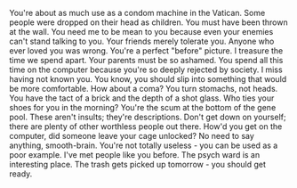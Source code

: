 You're about as much use as a condom machine in the Vatican.
Some people were dropped on their head as children. You must have been thrown at the wall.
You need me to be mean to you because even your enemies can't stand talking to you.
Your friends merely tolerate you.
Anyone who ever loved you was wrong.
You're a perfect "before" picture.
I treasure the time we spend apart.
Your parents must be so ashamed.
You spend all this time on the computer because you're so deeply rejected by society.
I miss having not known you.
You know, you should slip into something that would be more comfortable. How about a coma?
You turn stomachs, not heads.
You have the tact of a brick and the depth of a shot glass.
Who ties your shoes for you in the morning?
You're the scum at the bottom of the gene pool.
These aren't insults; they're descriptions.
Don't get down on yourself; there are plenty of other worthless people out there.
How'd you get on the computer, did someone leave your cage unlocked?
No need to say anything, smooth-brain.
You're not totally useless - you can be used as a poor example.
I've met people like you before. The psych ward is an interesting place.
The trash gets picked up tomorrow - you should get ready.
